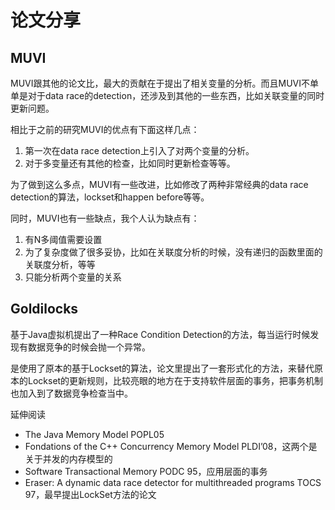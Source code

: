 # 论文分享

## MUVI

MUVI跟其他的论文比，最大的贡献在于提出了相关变量的分析。而且MUVI不单单是对于data race的detection，还涉及到其他的一些东西，比如关联变量的同时更新问题。

相比于之前的研究MUVI的优点有下面这样几点：

1. 第一次在data race detection上引入了对两个变量的分析。
2. 对于多变量还有其他的检查，比如同时更新检查等等。

为了做到这么多点，MUVI有一些改进，比如修改了两种非常经典的data race detection的算法，lockset和happen before等等。

同时，MUVI也有一些缺点，我个人认为缺点有：

1. 有N多阈值需要设置
2. 为了复杂度做了很多妥协，比如在关联度分析的时候，没有递归的函数里面的关联度分析，等等
3. 只能分析两个变量的关系

## Goldilocks

基于Java虚拟机提出了一种Race Condition Detection的方法，每当运行时候发现有数据竞争的时候会抛一个异常。

是使用了原本的基于Lockset的算法，论文里提出了一套形式化的方法，来替代原本的Lockset的更新规则，比较亮眼的地方在于支持软件层面的事务，把事务机制也加入到了数据竞争检查当中。

延伸阅读

* The Java Memory Model POPL05
* Fondations of the C++ Concurrency Memory Model PLDI’08，这两个是关于并发的内存模型的
* Software Transactional Memory PODC 95，应用层面的事务
* Eraser: A dynamic data race detector for multithreaded programs TOCS 97，最早提出LockSet方法的论文